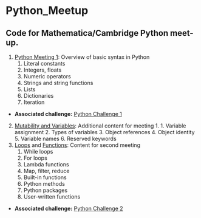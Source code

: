 
# Python_Meetup
## Code for Mathematica/Cambridge Python meet-up.

1. [Python Meeting 1](https://github.com/jennahgosciak/python_meetup/blob/master/Python_Meeting_1.ipynb): Overview of basic syntax in Python
	  1. Literal constants
	  2. Integers, floats
	  3. Numeric operators
	  4. Strings and string functions
	  5. Lists
	  6. Dictionaries
	  7. Iteration

- __Associated challenge:__ [Python Challenge 1](https://github.com/jennahgosciak/python_meetup/blob/master/Python_Challenge.ipynb)
2. [Mutability and Variables](https://github.com/jennahgosciak/python_meetup/blob/master/Mutability_and_Variables.ipynb): Additional content for meeting 1.
			1.  Variable assignment
			2. Types of variables
			3. Object references
			4. Object identity
			5. Variable names
			6. Reserved keywords
3. [Loops](https://github.com/jennahgosciak/python_meetup/blob/master/Loops.ipynb) and [Functions](https://github.com/jennahgosciak/python_meetup/blob/master/Functions.ipynb): Content for second meeting
    1. While loops
    2. For loops
    3. Lambda functions
    4. Map, filter, reduce
    5. Built-in functions
    6. Python methods
    7. Python packages
    8. User-written functions
- __Associated challenge:__ [Python Challenge 2](https://github.com/jennahgosciak/python_meetup/blob/master/Python_Challenge.ipynb)
